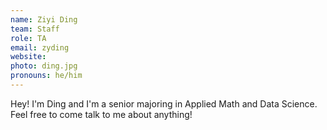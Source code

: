 ```yaml
---
name: Ziyi Ding
team: Staff
role: TA
email: zyding
website: 
photo: ding.jpg
pronouns: he/him
---
```


Hey! I'm Ding and I'm a senior majoring in Applied Math and Data Science. Feel free to come talk to me about anything!
